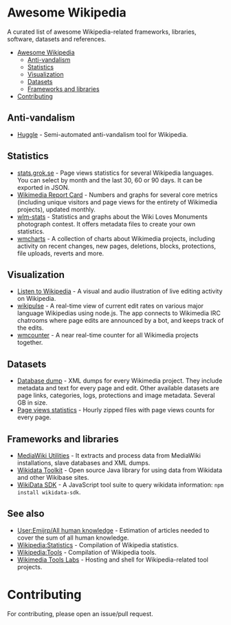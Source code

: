 # Awesome Wikipedia

A curated list of awesome Wikipedia-related frameworks, libraries, software, datasets and references.

- [Awesome Wikipedia](#awesome-wikipedia)
    - [Anti-vandalism](#anti-vandalism)
    - [Statistics](#statistics)
    - [Visualization](#visualization)
    - [Datasets](#datasets)
    - [Frameworks and libraries](#frameworks-and-libraries)
- [Contributing](#contributing)

## Anti-vandalism

* [Huggle](https://github.com/huggle/huggle3-qt-lx) - Semi-automated anti-vandalism tool for Wikipedia.

## Statistics

* [stats.grok.se](https://github.com/abelsson/stats.grok.se) - Page views statistics for several Wikipedia languages. You can select by month and the last 30, 60 or 90 days. It can be exported in JSON.
* [Wikimedia Report Card](https://github.com/wikimedia/limn) - Numbers and graphs for several core metrics (including unique visitors and page views for the entirety of Wikimedia projects), updated monthly.
* [wlm-stats](https://github.com/emijrp/wlm-stats) - Statistics and graphs about the Wiki Loves Monuments photograph contest. It offers metadata files to create your own statistics.
* [wmcharts](https://github.com/emijrp/wmcharts) - A collection of charts about Wikimedia projects, including activity on recent changes, new pages, deletions, blocks, protections, file uploads, reverts and more.

## Visualization

* [Listen to Wikipedia](https://github.com/hatnote/listen-to-wikipedia) - A visual and audio illustration of live editing activity on Wikipedia.
* [wikipulse](https://github.com/edsu/wikipulse) - A real-time view of current edit rates on various major language Wikipedias using node.js. The app connects to Wikimedia IRC chatrooms where page edits are announced by a bot, and keeps track of the edits.
* [wmcounter](https://github.com/emijrp/wmcounter) -  A near real-time counter for all Wikimedia projects together.

## Datasets

* [Database dump](http://dumps.wikimedia.org/backup-index.html) - XML dumps for every Wikimedia project. They include metadata and text for every page and edit. Other available datasets are page links, categories, logs, protections and image metadata. Several GB in size.
* [Page views statistics](http://dumps.wikimedia.org/other/pagecounts-raw/) - Hourly zipped files with page views counts for every page.

## Frameworks and libraries

* [MediaWiki Utilities](https://github.com/halfak/Mediawiki-Utilities) - It extracts and process data from MediaWiki installations, slave databases and XML dumps.
* [Wikidata Toolkit](https://github.com/Wikidata/Wikidata-Toolkit) - Open source Java library for using data from Wikidata and other Wikibase sites.
* [WikiData SDK](https://github.com/maxlath/wikidata-sdk/issues) - A JavaScript tool suite to query wikidata information: `npm install wikidata-sdk`.

## See also

* [User:Emijrp/All human knowledge](https://en.wikipedia.org/wiki/User:Emijrp/All_human_knowledge) - Estimation of articles needed to cover the sum of all human knowledge.
* [Wikipedia:Statistics](https://en.wikipedia.org/wiki/Wikipedia:Statistics) - Compilation of Wikipedia statistics.
* [Wikipedia:Tools](https://en.wikipedia.org/wiki/Wikipedia:Tools) - Compilation of Wikipedia tools.
* [Wikimedia Tools Labs](http://tools.wmflabs.org) - Hosting and shell for Wikipedia-related tool projects.

# Contributing

For contributing, please open an issue/pull request.
